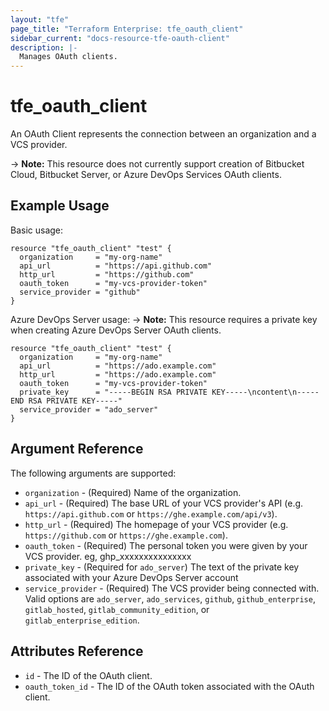 ```yaml
---
layout: "tfe"
page_title: "Terraform Enterprise: tfe_oauth_client"
sidebar_current: "docs-resource-tfe-oauth-client"
description: |-
  Manages OAuth clients.
---
```


# tfe_oauth_client

An OAuth Client represents the connection between an organization and a VCS
provider.

-> **Note:** This resource does not currently support creation of Bitbucket Cloud, 
  Bitbucket Server, or Azure DevOps Services OAuth clients.

## Example Usage

Basic usage:

```hcl
resource "tfe_oauth_client" "test" {
  organization     = "my-org-name"
  api_url          = "https://api.github.com"
  http_url         = "https://github.com"
  oauth_token      = "my-vcs-provider-token"
  service_provider = "github"
}
```

Azure DevOps Server usage:
-> **Note:** This resource requires a private key when creating Azure DevOps Server OAuth clients.

```hcl
resource "tfe_oauth_client" "test" {
  organization     = "my-org-name"
  api_url          = "https://ado.example.com"
  http_url         = "https://ado.example.com"
  oauth_token      = "my-vcs-provider-token"
  private_key      = "-----BEGIN RSA PRIVATE KEY-----\ncontent\n-----END RSA PRIVATE KEY-----"
  service_provider = "ado_server"
}
```

## Argument Reference

The following arguments are supported:

* `organization` - (Required) Name of the organization.
* `api_url` - (Required) The base URL of your VCS provider's API (e.g.
  `https://api.github.com` or `https://ghe.example.com/api/v3`).
* `http_url` - (Required) The homepage of your VCS provider (e.g.
  `https://github.com` or `https://ghe.example.com`).
* `oauth_token` - (Required) The personal token you were given by your VCS provider. eg, ghp_xxxxxxxxxxxxxxx
* `private_key` - (Required for `ado_server`) The text of the private key associated with your Azure DevOps Server account
* `service_provider` - (Required) The VCS provider being connected with. Valid
  options are `ado_server`, `ado_services`, `github`, `github_enterprise`, `gitlab_hosted`,
  `gitlab_community_edition`, or `gitlab_enterprise_edition`.

## Attributes Reference

* `id` - The ID of the OAuth client.
* `oauth_token_id` - The ID of the OAuth token associated with the OAuth client.
